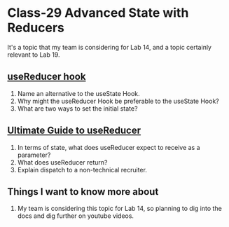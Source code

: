 
# Class-29 Advanced State with Reducers

It's a topic that my team is considering for Lab 14, and a topic certainly relevant to Lab 19.  

## [useReducer hook](https://reactjs.org/docs/hooks-reference.html#usereducer)

1. Name an alternative to the useState Hook.
2. Why might the useReducer Hook be preferable to the useState Hook?
3. What are two ways to set the initial state?

## [Ultimate Guide to useReducer](https://blog.logrocket.com/react-usereducer-hook-ultimate-guide/)

1. In terms of state, what does useReducer expect to receive as a parameter?
2. What does useReducer return?
3. Explain dispatch to a non-technical recruiter.

## Things I want to know more about

1. My team is considering this topic for Lab 14, so planning to dig into the docs and dig further on youtube videos.